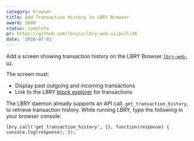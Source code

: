 ```yaml
---
category: browser
title: Add Transaction History to LBRY Browser
award: 2000
status: complete
pr: https://github.com/lbryio/lbry-web-ui/pull/46
date: '2016-07-01'
---
```


Add a screen showing transaction history on the LBRY Browser [`lbry-web-ui`](https://github.com/lbryio/lbry-web-ui).

The screen must:
- Display past outgoing and incoming transactions
- Link to the LBRY [block explorer](https://explorer.lbry.com) for transactions

The LBRY daemon already supports an API call, `get_transaction_history`, to retrieve transaction history. While running LBRY, type the following in your browser console:

`lbry.call('get_transaction_history', {}, function(response) { console.log(response); });`
